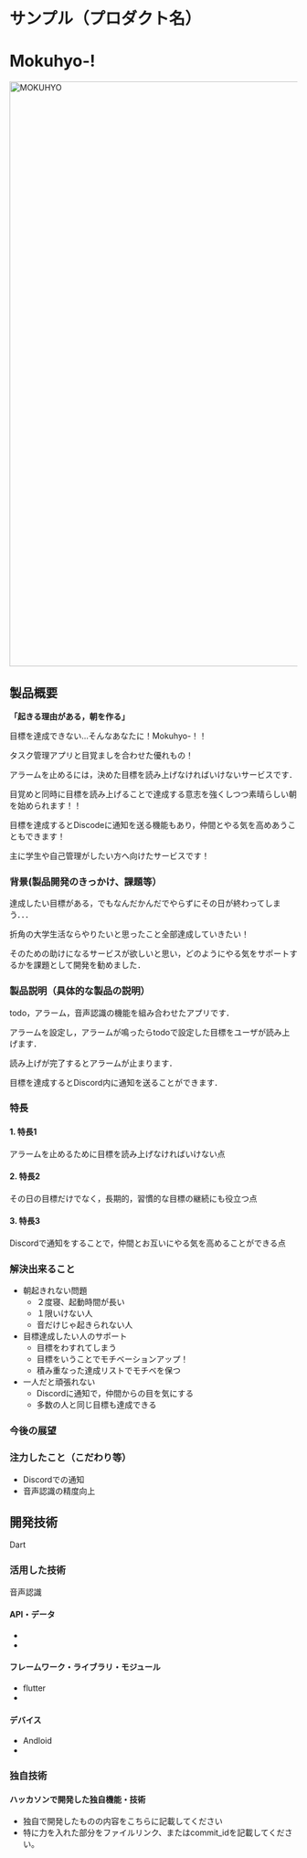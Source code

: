 # サンプル（プロダクト名）
# __Mokuhyo-!__
<img width="1024" height="1024" alt="MOKUHYO" src="https://github.com/user-attachments/assets/560a4920-bc73-443f-8010-833d0ad0b891" />


## 製品概要
__「起きる理由がある，朝を作る」__

目標を達成できない…そんなあなたに！Mokuhyo-！！

タスク管理アプリと目覚ましを合わせた優れもの！

アラームを止めるには，決めた目標を読み上げなければいけないサービスです．

目覚めと同時に目標を読み上げることで達成する意志を強くしつつ素晴らしい朝を始められます！！

目標を達成するとDiscodeに通知を送る機能もあり，仲間とやる気を高めあうこともできます！

主に学生や自己管理がしたい方へ向けたサービスです！

### 背景(製品開発のきっかけ、課題等）
達成したい目標がある，でもなんだかんだでやらずにその日が終わってしまう．．．

折角の大学生活ならやりたいと思ったこと全部達成していきたい！

そのための助けになるサービスが欲しいと思い，どのようにやる気をサポートするかを課題として開発を勧めました．
### 製品説明（具体的な製品の説明）
todo，アラーム，音声認識の機能を組み合わせたアプリです．

アラームを設定し，アラームが鳴ったらtodoで設定した目標をユーザが読み上げます．

読み上げが完了するとアラームが止まります．

目標を達成するとDiscord内に通知を送ることができます．

### 特長
#### 1. 特長1
アラームを止めるために目標を読み上げなければいけない点
#### 2. 特長2
その日の目標だけでなく，長期的，習慣的な目標の継続にも役立つ点
#### 3. 特長3
Discordで通知をすることで，仲間とお互いにやる気を高めることができる点
### 解決出来ること
- 朝起きれない問題
    - ２度寝、起動時間が長い
    - １限いけない人
    - 音だけじゃ起きられない人
- 目標達成したい人のサポート
    - 目標をわすれてしまう
    - 目標をいうことでモチベーションアップ！
    - 積み重なった達成リストでモチベを保つ
- 一人だと頑張れない
    - Discordに通知で，仲間からの目を気にする
    - 多数の人と同じ目標も達成できる

### 今後の展望



### 注力したこと（こだわり等）
* Discordでの通知
* 音声認識の精度向上

## 開発技術
Dart

### 活用した技術
音声認識

#### API・データ
* 
* 

#### フレームワーク・ライブラリ・モジュール
* flutter
* 

#### デバイス
* Andloid
* 

### 独自技術
#### ハッカソンで開発した独自機能・技術
* 独自で開発したものの内容をこちらに記載してください
* 特に力を入れた部分をファイルリンク、またはcommit_idを記載してください。
